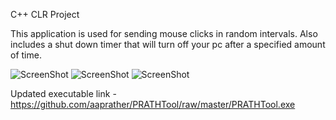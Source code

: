 <p align="center">


C++ CLR Project

This application is used for sending mouse clicks in random intervals.
Also includes a shut down timer that will turn off your pc after a specified amount of time.



![ScreenShot](https://github.com/aaprather/PRATHTool/blob/master/Screenshot_1.jpg)
![ScreenShot](https://github.com/aaprather/PRATHTool/blob/master/Screenshot_2.jpg)
![ScreenShot](https://github.com/aaprather/PRATHTool/blob/master/Screenshot_3.jpg)
</p>

Updated executable link - https://github.com/aaprather/PRATHTool/raw/master/PRATHTool.exe
